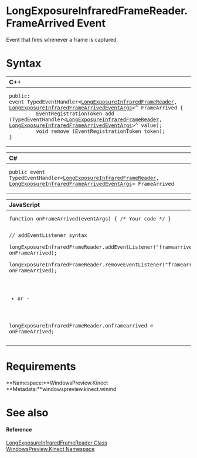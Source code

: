LongExposureInfraredFrameReader.FrameArrived Event  
==================================================  

Event that fires whenever a frame is captured. <span id="syntaxSection"></span>

Syntax  
======  

<table>
<colgroup>
<col width="100%" />
</colgroup>
<thead>
<tr class="header">
<th align="left">C++</th>
</tr>
</thead>
<tbody>
<tr class="odd">
<td align="left"><pre><code>public:  
event TypedEventHandler&lt;<a href="../../LongExposureInfraredFram.md">LongExposureInfraredFrameReader</a>, <a href="../../LongExposureInfraredFram.md">LongExposureInfraredFrameArrivedEventArgs</a>&gt;^ FrameArrived {  
         EventRegistrationToken add (TypedEventHandler&lt;<a href="../../LongExposureInfraredFram.md">LongExposureInfraredFrameReader</a>, <a href="../../LongExposureInfraredFram.md">LongExposureInfraredFrameArrivedEventArgs</a>&gt;^ value);  
         void remove (EventRegistrationToken token);  
}</code></pre></td>
</tr>
</tbody>
</table>

<table>
<colgroup>
<col width="100%" />
</colgroup>
<thead>
<tr class="header">
<th align="left">C#</th>
</tr>
</thead>
<tbody>
<tr class="odd">
<td align="left"><pre><code>public event TypedEventHandler&lt;<a href="../../LongExposureInfraredFram.md">LongExposureInfraredFrameReader</a>, <a href="../../LongExposureInfraredFram.md">LongExposureInfraredFrameArrivedEventArgs</a>&gt; FrameArrived</code></pre></td>
</tr>
</tbody>
</table>

<table>
<colgroup>
<col width="100%" />
</colgroup>
<thead>
<tr class="header">
<th align="left">JavaScript</th>
</tr>
</thead>
<tbody>
<tr class="odd">
<td align="left"><pre><code>function onFrameArrived(eventArgs) { /* Your code */ }  

// addEventListener syntax  
longExposureInfraredFrameReader.addEventListener(&quot;framearrived&quot;, onFrameArrived);  
longExposureInfraredFrameReader.removeEventListener(&quot;framearrived&quot;, onFrameArrived);  

- or -  

longExposureInfraredFrameReader.onframearrived = onFrameArrived;</code></pre></td>
</tr>
</tbody>
</table>

<span id="requirements"></span>

Requirements  
============  

**Namespace:**WindowsPreview.Kinect  
**Metadata:**windowspreview.kinect.winmd  

<span id="ID4EX"></span>

See also  
========  

<span id="ID4EZ"></span>
#### Reference  

[LongExposureInfraredFrameReader Class](../../LongExposureInfraredFram.md)  
 [WindowsPreview.Kinect Namespace](../../../Kinect.md)  



<!--Please do not edit the data in the comment block below.-->
<!--
TOCTitle : FrameArrived Event
RLTitle : LongExposureInfraredFrameReader.FrameArrived Event
KeywordK : FrameArrived event
KeywordK : LongExposureInfraredFrameReader.FrameArrived event
KeywordF : WindowsPreview.Kinect.LongExposureInfraredFrameReader.FrameArrived
KeywordF : LongExposureInfraredFrameReader.FrameArrived
KeywordF : FrameArrived
KeywordF : WindowsPreview.Kinect.LongExposureInfraredFrameReader.FrameArrived
KeywordA : E:WindowsPreview.Kinect.LongExposureInfraredFrameReader.FrameArrived
AssetID : E:WindowsPreview.Kinect.LongExposureInfraredFrameReader.FrameArrived
Locale : en-us
CommunityContent : 1
APIType : Managed
APILocation : windowspreview.kinect.winmd
APIName : WindowsPreview.Kinect.LongExposureInfraredFrameReader.FrameArrived
TargetOS : Windows
TopicType : kbSyntax
DevLang : VB
DevLang : CSharp
DevLang : JavaScript
DevLang : C++
DocSet : K4Wv2
ProjType : K4Wv2Proj
Technology : Kinect for Windows
Product : Kinect for Windows SDK v2
productversion : 20
-->
